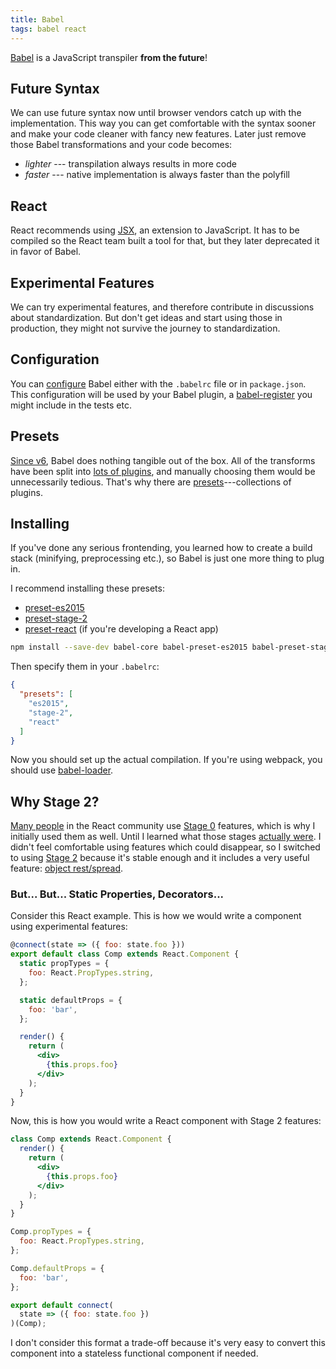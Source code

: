 ```yaml
---
title: Babel
tags: babel react
---
```


[Babel] is a JavaScript transpiler **from the future**!

[Babel]: https://babeljs.io/

## Future Syntax

We can use future syntax now until browser vendors catch up with the implementation. This way you can get comfortable with the syntax sooner and make your code cleaner with fancy new features. Later just remove those Babel transformations and your code becomes:

  - *lighter* --- transpilation always results in more code
  - *faster* --- native implementation is always faster than the polyfill

## React

React recommends using [JSX], an extension to JavaScript. It has to be compiled so the React team built a tool for that, but they later deprecated it in favor of Babel.

[JSX]: https://facebook.github.io/jsx/

## Experimental Features

We can try experimental features, and therefore contribute in discussions about standardization. But don't get ideas and start using those in production, they might not survive the journey to standardization.

## Configuration

You can [configure][0] Babel either with the `.babelrc` file or in `package.json`. This configuration will be used by your Babel plugin, a [babel-register] you might include in the tests etc.

[0]: https://babeljs.io/docs/usage/babelrc/
[babel-register]: https://github.com/babel/babel/tree/master/packages/babel-register

## Presets

[Since v6][0], Babel does nothing tangible out of the box. All of the transforms have been split into [lots of plugins][1], and manually choosing them would be unnecessarily tedious. That's why there are [presets]---collections of plugins.

[0]: http://babeljs.io/blog/2015/10/31/setting-up-babel-6
[1]: http://babeljs.io/docs/plugins/
[presets]: https://babeljs.io/docs/plugins/#presets

## Installing

If you've done any serious frontending, you learned how to create a build stack (minifying, preprocessing etc.), so Babel is just one more thing to plug in.

I recommend installing these presets:

  - [preset-es2015]
  - [preset-stage-2]
  - [preset-react] (if you're developing a React app)

```bash
npm install --save-dev babel-core babel-preset-es2015 babel-preset-stage-2 babel-preset-react
```

Then specify them in your `.babelrc`:

```json
{
  "presets": [
    "es2015",
    "stage-2",
    "react"
  ]
}
```

Now you should set up the actual compilation. If you're using webpack, you should use [babel-loader].

[preset-es2015]: http://babeljs.io/docs/plugins/preset-es2015/
[preset-stage-2]: http://babeljs.io/docs/plugins/preset-stage-2/
[preset-react]: http://babeljs.io/docs/plugins/preset-react/
[babel-loader]: https://github.com/babel/babel-loader

## Why Stage 2?

[Many people][0] in the React community use [Stage 0] features, which is why I initially used them as well. Until I learned what those stages [actually were][1]. I didn't feel comfortable using features which could disappear, so I switched to using [Stage 2] because it's stable enough and it includes a very useful feature: [object rest/spread].

[0]: https://github.com/search?q=babel-preset-stage-0&ref=opensearch&type=Code
[1]: http://www.2ality.com/2015/11/tc39-process.html#solution-the-tc39-process
[Stage 0]: http://babeljs.io/docs/plugins/preset-stage-0/
[Stage 2]: http://babeljs.io/docs/plugins/preset-stage-2/
[object rest/spread]: http://babeljs.io/docs/plugins/transform-object-rest-spread/

### But... But... Static Properties, Decorators...

Consider this React example. This is how we would write a component using experimental features:

```jsx
@connect(state => ({ foo: state.foo }))
export default class Comp extends React.Component {
  static propTypes = {
    foo: React.PropTypes.string,
  };

  static defaultProps = {
    foo: 'bar',
  };

  render() {
    return (
      <div>
        {this.props.foo}
      </div>
    );
  }
}
```

Now, this is how you would write a React component with Stage 2 features:

```jsx
class Comp extends React.Component {
  render() {
    return (
      <div>
        {this.props.foo}
      </div>
    );
  }
}

Comp.propTypes = {
  foo: React.PropTypes.string,
};

Comp.defaultProps = {
  foo: 'bar',
};

export default connect(
  state => ({ foo: state.foo })
)(Comp);
```

I don't consider this format a trade-off because it's very easy to convert this component into a stateless functional component if needed.
